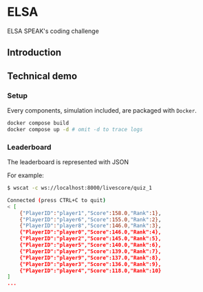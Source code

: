 # ELSA

ELSA SPEAK's coding challenge

## Introduction

## Technical demo

### Setup

Every components, simulation included, are packaged with `Docker`.

``` bash
docker compose build
docker compose up -d # omit -d to trace logs
```

### Leaderboard

The leaderboard is represented with JSON

For example:

``` bash
$ wscat -c ws://localhost:8000/livescore/quiz_1 

Connected (press CTRL+C to quit)
< [
    {"PlayerID":"player1","Score":158.0,"Rank":1},
    {"PlayerID":"player6","Score":155.0,"Rank":2},
    {"PlayerID":"player8","Score":146.0,"Rank":3},
    {"PlayerID":"player0","Score":146.0,"Rank":4},
    {"PlayerID":"player2","Score":145.0,"Rank":5},
    {"PlayerID":"player5","Score":140.0,"Rank":6},
    {"PlayerID":"player7","Score":139.0,"Rank":7},
    {"PlayerID":"player9","Score":137.0,"Rank":8},
    {"PlayerID":"player3","Score":136.0,"Rank":9},
    {"PlayerID":"player4","Score":118.0,"Rank":10}
]
...
```

